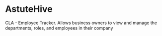# AstuteHive
CLA - Employee Tracker. Allows business owners to view and manage the departments, roles, and employees in their company
